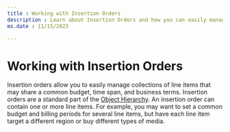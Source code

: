 ```yaml
---
title : Working with Insertion Orders
description : Learn about Insertion Orders and how you can easily manage collections of line items that may share a common budget, time span, and business terms.
ms.date : 11/15/2023

---
```



# Working with Insertion Orders

Insertion orders allow you to easily manage collections of line items
that may share a common budget, time span, and business terms. Insertion
orders are a standard part of the [Object Hierarchy](object-hierarchy.md). An insertion order can contain one or more line items. For example, you may
want to set a common budget and billing periods for several line items,
but have each line item target a different region or buy different types
of media.
